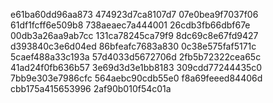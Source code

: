 e61ba60dd96aa873
474923d7ca8107d7
07e0bea9f7037f06
61df1fcff6e509b8
738aeaec7a444001
26cdb3fb66dbf67e
00db3a26aa9ab7cc
131ca78245ca79f9
8dc69c8e67fd9427
d393840c3e6d04ed
86bfeafc7683a830
0c38e575faf5171c
5caef488a33c193a
57d4033d5672706d
2fb5b72322cea65c
41ad24f0fb636b57
3e69d3d3e1bb8183
309cdd77244435c0
7bb9e303e7986cfc
564aebc90cdb55e0
f8a69feeed84406d
cbb175a415653996
2af90b010f54c01a

